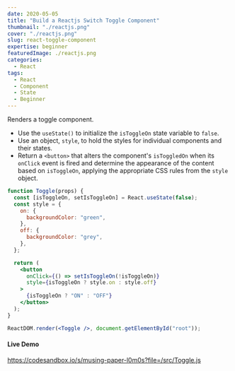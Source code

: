 ```yaml
---
date: 2020-05-05
title: "Build a Reactjs Switch Toggle Component"
thumbnail: "./reactjs.png"
cover: "./reactjs.png"
slug: react-toggle-component
expertise: beginner
featuredImage: ./reactjs.png
categories:
  - React
tags:
  - React
  - Component
  - State
  - Beginner
---
```


Renders a toggle component.

- Use the `useState()` to initialize the `isToggleOn` state variable to `false`.
- Use an object, `style`, to hold the styles for individual components and their states.
- Return a `<button>` that alters the component's `isToggledOn` when its `onClick` event is fired and determine the appearance of the content based on `isToggleOn`, applying the appropriate CSS rules from the `style` object.

```jsx
function Toggle(props) {
  const [isToggleOn, setIsToggleOn] = React.useState(false);
  const style = {
    on: {
      backgroundColor: "green",
    },
    off: {
      backgroundColor: "grey",
    },
  };

  return (
    <button
      onClick={() => setIsToggleOn(!isToggleOn)}
      style={isToggleOn ? style.on : style.off}
    >
      {isToggleOn ? "ON" : "OFF"}
    </button>
  );
}
```

```jsx
ReactDOM.render(<Toggle />, document.getElementById("root"));
```

#### Live Demo

https://codesandbox.io/s/musing-paper-l0m0s?file=/src/Toggle.js
